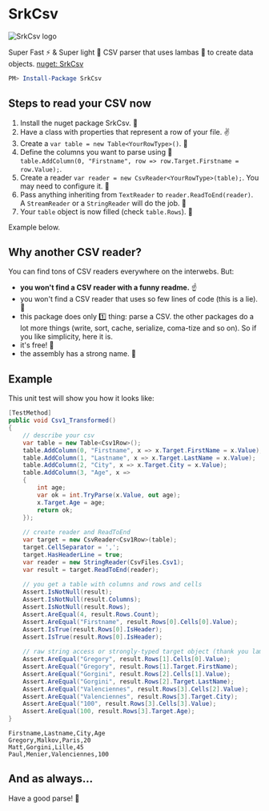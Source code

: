 # SrkCsv

![SrkCsv logo](https://raw.githubusercontent.com/sandrock/SrkCsv/master/res/logo-64.png)

Super Fast :zap: & Super light :candy: CSV parser that uses lambas :pizza: to create data objects. [nuget: SrkCsv](https://www.nuget.org/packages/SrkCsv/)

```powershell
PM> Install-Package SrkCsv
```

Steps to read your CSV now
---------------------------

1. Install the nuget package SrkCsv. :balloon:
2. Have a class with properties that represent a row of your file. :v:
3. Create a `var table = new Table<YourRowType>()`.  :seedling:
4. Define the columns you want to parse using :eyes:  
`table.AddColumn(0, "Firstname", row => row.Target.Firstname = row.Value);`.
5. Create a reader `var reader = new CsvReader<YourRowType>(table);`. You may need to configure it. :wrench:
6. Pass anything inheriting from `TextReader` to `reader.ReadToEnd(reader)`.  
A `StreamReader` or a `StringReader` will do the job. :floppy_disk:
7. Your `table` object is now filled (check `table.Rows`).  :clap:

Example below. 


Why another CSV reader?
------------------------

You can find tons of CSV readers everywhere on the interwebs. But:

- **you won't find a CSV reader with a funny readme.**  :point_up:
- you won't find a CSV reader that uses so few lines of code (this is a lie).  :speak_no_evil:
- this package does only :one: thing: parse a CSV. the other packages do a lot more things (write, sort, cache, serialize, coma-tize and so on). So if you like simplicity, here it is.
- it's free!  :beer:
- the assembly has a strong name.  :cake:


Example
--------

This unit test will show you how it looks like:

```csharp
[TestMethod]
public void Csv1_Transformed()
{
    // describe your csv
    var table = new Table<Csv1Row>();
    table.AddColumn(0, "Firstname", x => x.Target.FirstName = x.Value);
    table.AddColumn(1, "Lastname", x => x.Target.LastName = x.Value);
    table.AddColumn(2, "City", x => x.Target.City = x.Value);
    table.AddColumn(3, "Age", x =>
    {
        int age;
        var ok = int.TryParse(x.Value, out age);
        x.Target.Age = age;
        return ok;
    });
    
    // create reader and ReadToEnd
    var target = new CsvReader<Csv1Row>(table);
    target.CellSeparator = ',';
    target.HasHeaderLine = true;
    var reader = new StringReader(CsvFiles.Csv1);
    var result = target.ReadToEnd(reader);
    
    // you get a table with columns and rows and cells
    Assert.IsNotNull(result);
    Assert.IsNotNull(result.Columns);
    Assert.IsNotNull(result.Rows);
    Assert.AreEqual(4, result.Rows.Count);
    Assert.AreEqual("Firstname", result.Rows[0].Cells[0].Value);
    Assert.IsTrue(result.Rows[0].IsHeader);
    Assert.IsTrue(result.Rows[0].IsHeader);
    
    // raw string access or strongly-typed target object (thank you lambdas!)
    Assert.AreEqual("Gregory", result.Rows[1].Cells[0].Value);
    Assert.AreEqual("Gregory", result.Rows[1].Target.FirstName);
    Assert.AreEqual("Gorgini", result.Rows[2].Cells[1].Value);
    Assert.AreEqual("Gorgini", result.Rows[2].Target.LastName);
    Assert.AreEqual("Valenciennes", result.Rows[3].Cells[2].Value);
    Assert.AreEqual("Valenciennes", result.Rows[3].Target.City);
    Assert.AreEqual("100", result.Rows[3].Cells[3].Value);
    Assert.AreEqual(100, result.Rows[3].Target.Age);
}
```

```
Firstname,Lastname,City,Age
Gregory,Malkov,Paris,20
Matt,Gorgini,Lille,45
Paul,Menier,Valenciennes,100
```

And as always...
-----------------

Have a good parse!  :running:
